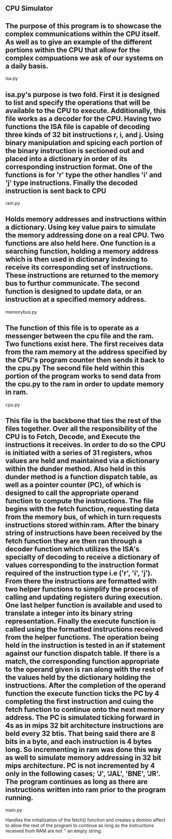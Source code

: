 CPU Simulator 
-------------
The purpose of this program is to showcase the complex communications within the CPU itself. As well as to give an example of the different portions within the CPU that allow for the complex compuations we ask of our systems on a daily basis. 
------------- 
isa.py

isa.py's purpose is two fold. First it is designed to list and specify the operations that will be available to the CPU to execute. Additionally, this file works as a decoder for the CPU. Having two functions the ISA file is capable of decoding three kinds of 32 bit instructions r, i, and j. Using binary manipulation and spicing each portion of the binary instruction is sectioned out and placed into a dictionary in order of its corresponding instruction format. One of the functions is for 'r' type the other handles 'i' and 'j' type instructions. Finally the decoded instruction is sent back to CPU
-------------
ram.py

Holds memory addresses and instructions within a dictionary. Using key value pairs to simulate the memory addressing done on a real CPU. Two functions are also held here. One function is a searching function, holding a memory address which is then used in dictionary indexing to receive its corresponding set of instructions. These instructions are returned to the memory bus to furthur communicate. The second function is designed to update data, or an instruction at a specified memory address. 
-------------
memorybus.py

The function of this file is to operate as a messenger between the cpu file and the ram. Two functions exist here. The first receives data from the ram memory at the address specified by the CPU's program counter then sends it back to the cpu.py The second file held within this portion of the program works to send data from the cpu.py to the ram in order to update memory in ram. 
------------- 
cpu.py

This file is the backbone that ties the rest of the files together. Over all the responsibility of the CPU is to Fetch, Decode, and Execute the instructions it receives. In order to do so the CPU is initiated with a series of 31 registers, whos values are held and maintained via a dictionary within the dunder method. Also held in this dunder method is a function dispatch table, as well as a pointer counter (PC), of which is designed to call the appropriate operand function to compute the instructions. The file begins with the fetch function, requesting data from the memory bus, of which in turn requests instructions stored within ram. After the binary string of instructions have been received by the fetch function they are then ran through a decoder function which utilizes the ISA's specialty of decoding to receive a dictionary of values corresponding to the instruction format required of the instruction type i.e ('r', 'i', 'j'). From there the instructions are formatted with two helper functions to simplify the process of calling and updating registers during execution. One last helper function is available and used to translate a integer into its binary string representation. Finally the execute function is called using the formatted instructions received from the helper functions. The operation being held in the instruction is tested in an if statement against our function dispatch table. If there is a match, the corresponding function appropriate to the operand given is ran along with the rest of the values held by the dictionary holding the instructions. After the completion of the operand function the execute function ticks the PC by 4 completing the first instruction and cuing the fetch function to continue onto the next memory address. The PC is simulated ticking forward in 4s as in mips 32 bit architecture instructions are beld every 32 btis. That being said there are 8 bits in a byte, and each instruction is 4 bytes long. So incrementing in ram was done this way as well to simulate memory addressing in 32 bit mips architecture. PC is not incremented by 4 only in the following cases; 'J', 'JAL', 'BNE', 'JR'. The program continues as long as there are instructions written into ram prior to the program running. 
-------------
main.py

Handles the initialization of the fetch() function and creates a domino affect to allow the rest of the program to continue as long as the instructions received from RAM are not '' an empty string.
